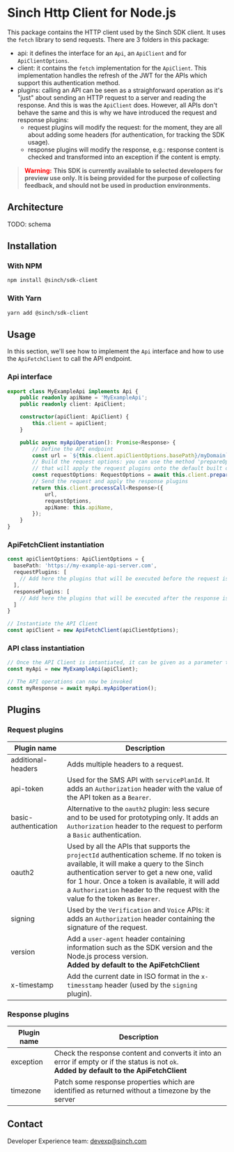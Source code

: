 # Sinch Http Client for Node.js

This package contains the HTTP client used by the Sinch SDK client. It uses the `fetch` library to send requests. There are 3 folders in this package:
 - api: it defines the interface for an `Api`, an `ApiClient` and for `ApiClientOptions`.
 - client: it contains the `fetch` implementation for the `ApiClient`. This implementation handles the refresh of the JWT for the APIs which support this authentication method.
 - plugins: calling an API can be seen as a straighforward operation as it's "just" about sending an HTTP request to a server and reading the response. And this is was the `ApiClient` does. However, all APIs don't behave the same and this is why we have introduced the request and response plugins:
   - request plugins will modify the request: for the moment, they are all about adding some headers (for authentication, for tracking the SDK usage).
   - response plugins will modify the response, e.g.: response content is checked and transformed into an exception if the content is empty.

> <span style="color:red; font-weight:bold">Warning:</span>
> **This SDK is currently available to selected developers for preview use only. It is being provided for the purpose of collecting feedback, and should not be used in production environments.**

## Architecture
TODO: schema

## Installation

### With NPM

```bash
npm install @sinch/sdk-client
```

### With Yarn

```bash
yarn add @sinch/sdk-client
```

## Usage

In this section, we'll see how to implement the `Api` interface and how to use the `ApiFetchClient` to call the API endpoint.

### Api interface

```typescript
export class MyExampleApi implements Api {
    public readonly apiName = 'MyExampleApi';
    public readonly client: ApiClient;

    constructor(apiClient: ApiClient) {
        this.client = apiClient;
    }

    public async myApiOperation(): Promise<Response> {
        // Define the API endpoint
        const url = `${this.client.apiClientOptions.basePath}/myDomain`;
        // Build the request options: you can use the method 'prepareOptions' from the apiClient 
        // that will apply the request plugins onto the default built options
        const requestOptions: RequestOptions = await this.client.prepareOptions(...);
        // Send the request and apply the response plugins
        return this.client.processCall<Response>({
            url,
            requestOptions,
            apiName: this.apiName,
        });
    }
}
```

### ApiFetchClient instantiation
```typescript
const apiClientOptions: ApiClientOptions = {
  basePath: 'https://my-example-api-server.com',
  requestPlugins: [
    // Add here the plugins that will be executed before the request is sent
  ],
  responsePlugins: [
    // Add here the plugins that will be executed after the response is received and parsed
  ]
}

// Instantiate the API Client
const apiClient = new ApiFetchClient(apiClientOptions);
```

### API class instantiation

```typescript
// Once the API Client is intantiated, it can be given as a parameter to your API
const myApi = new MyExampleApi(apiClient);

// The API operations can now be invoked
const myResponse = await myApi.myApiOperation();
```


## Plugins

### Request plugins

| Plugin name          | Description                                                                                                                                                                                                                                                                                                             |
|----------------------|-------------------------------------------------------------------------------------------------------------------------------------------------------------------------------------------------------------------------------------------------------------------------------------------------------------------------|
| additional-headers   | Adds multiple headers to a request.                                                                                                                                                                                                                                                                                     |
| api-token            | Used for the SMS API with `servicePlanId`. It adds an `Authorization` header with the value of the API token as a `Bearer`.                                                                                                                                                                                             |
| basic-authentication | Alternative to the `oauth2` plugin: less secure and to be used for prototyping only. It adds an `Authorization` header to the request to perform a `Basic` authentication.                                                                                                                                              |
| oauth2               | Used by all the APIs that supports the `projectId` authentication scheme. If no token is available, it will make a query to the Sinch authentication server to get a new one, valid for 1 hour. Once a token is available, it will add a `Authorization` header to the request with the value fo the token as `Bearer`. |
| signing              | Used by the `Verification` and `Voice` APIs: it adds an `Authorization` header containing the signature of the request.                                                                                                                                                                                                 |
| version              | Add a `user-agent` header containing information such as the SDK version and the Node.js process version.<br>**Added by default to the ApiFetchClient**                                                                                                                                                                 |
| x-timestamp          | Add the current date in ISO format in the `x-timesstamp` header (used by the `signing` plugin).                                                                                                                                                                                                                         |

### Response plugins 

| Plugin name | Description                                                                                                                                   |
|-------------|-----------------------------------------------------------------------------------------------------------------------------------------------|
| exception   | Check the response content and converts it into an error if empty or if the status is not `ok`.<br>**Added by default to the ApiFetchClient** |
| timezone    | Patch some response properties which are identified as returned without a timezone by the server                                              |

## Contact
Developer Experience team: [devexp@sinch.com](mailto:devexp@sinch.com)
